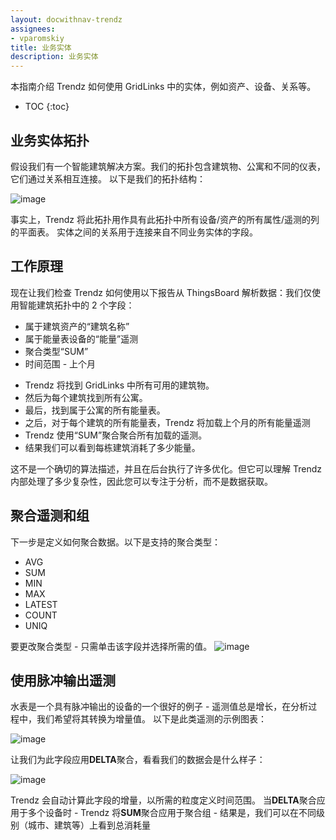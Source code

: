 ```yaml
---
layout: docwithnav-trendz
assignees:
- vparomskiy
title: 业务实体
description: 业务实体
---
```


本指南介绍 Trendz 如何使用 GridLinks 中的实体，例如资产、设备、关系等。

* TOC
{:toc}

## 业务实体拓扑

假设我们有一个智能建筑解决方案。我们的拓扑包含建筑物、公寓和不同的仪表，它们通过关系相互连接。
以下是我们的拓扑结构：

![image](/images/reference/pe-demo/smart-metering-model.svg)


事实上，Trendz 将此拓扑用作具有此拓扑中所有设备/资产的所有属性/遥测的列的平面表。
实体之间的关系用于连接来自不同业务实体的字段。

## 工作原理

现在让我们检查 Trendz 如何使用以下报告从 ThingsBoard 解析数据：我们仅使用智能建筑拓扑中的 2 个字段：

- 属于建筑资产的“建筑名称”
- 属于能量表设备的“能量”遥测
- 聚合类型“SUM”
- 时间范围 - 上个月


* Trendz 将找到 GridLinks 中所有可用的建筑物。
* 然后为每个建筑找到所有公寓。
* 最后，找到属于公寓的所有能量表。
* 之后，对于每个建筑的所有能量表，Trendz 将加载上个月的所有能量遥测
* Trendz 使用“SUM”聚合聚合所有加载的遥测。
* 结果我们可以看到每栋建筑消耗了多少能量。

这不是一个确切的算法描述，并且在后台执行了许多优化。但它可以理解 Trendz 内部处理了多少复杂性，因此您可以专注于分析，而不是数据获取。

## 聚合遥测和组
下一步是定义如何聚合数据。以下是支持的聚合类型：
* AVG
* SUM
* MIN
* MAX
* LATEST
* COUNT
* UNIQ

要更改聚合类型 - 只需单击该字段并选择所需的值。
![image](/images/trendz/field-aggregation.png)


## 使用脉冲输出遥测
水表是一个具有脉冲输出的设备的一个很好的例子 - 遥测值总是增长，在分析过程中，我们希望将其转换为增量值。
以下是此类遥测的示例图表：

![image](/images/trendz/pulse-before.png)

让我们为此字段应用**DELTA**聚合，看看我们的数据会是什么样子：

![image](/images/trendz/pulse-after.png)

Trendz 会自动计算此字段的增量，以所需的粒度定义时间范围。
当**DELTA**聚合应用于多个设备时 - Trendz 将**SUM**聚合应用于聚合组 - 结果是，我们可以在不同级别（城市、建筑等）上看到总消耗量